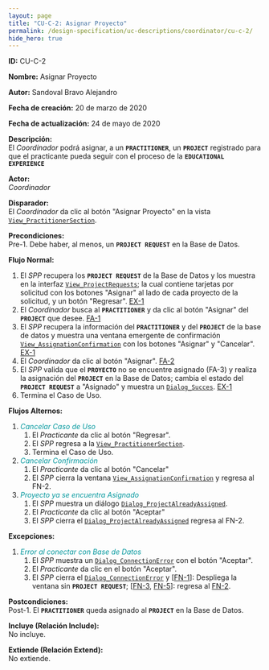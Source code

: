 ```yaml
---
layout: page
title: "CU-C-2: Asignar Proyecto"
permalink: /design-specification/uc-descriptions/coordinator/cu-c-2/
hide_hero: true
---
```

<style>
   a.disabled {
      color: #03989E;
      pointer-events: none;
      cursor: default;
   }
</style>

**ID:** CU-C-2

**Nombre:** Asignar Proyecto

**Autor:** Sandoval Bravo Alejandro

**Fecha de creación:** 20 de marzo de 2020

**Fecha de actualización:** 24 de mayo de 2020

**Descripción:**  
El *Coordinador* podrá asignar, a un **`PRACTITIONER`**, un **`PROJECT`** registrado para que el practicante pueda seguir con el proceso de la **`EDUCATIONAL EXPERIENCE`**

**Actor:**  
*Coordinador*

**Disparador:**  
El *Coordinador* da clic al botón "Asignar Proyecto" en la vista [`View_PractitionerSection`][VPSE].

**Precondiciones:**  
Pre-1. Debe haber, al menos, un **`PROJECT REQUEST`** en la Base de Datos.

**Flujo Normal:**
  1. El <a id="fn_1"></a> *SPP* recupera los **`PROJECT REQUEST`** de la Base de Datos y los muestra en la interfaz [`View_ProjectRequests`][VPRE]; la cual contiene tarjetas por solicitud con los botones "Asignar" al lado de cada proyecto de la solicitud, y un botón "Regresar". <a href="#ex_1">EX-1</a>
  2. El <a id="fn_2"></a> *Coordinador* busca al **`PRACTITIONER`** y da clic al botón "Asignar" del **`PROJECT`** que desee. <a href="#fa_1">FA-1</a>
  3. El <a id="fn_3"></a> *SPP* recupera la información del **`PRACTITIONER`** y del **`PROJECT`** de la base de datos y muestra una ventana emergente de confirmación [`View_AssignationConfirmation`][VACO] con los botones "Asignar" y "Cancelar". <a href="#ex_1">EX-1</a>
  4. El *Coordinador* da clic al botón "Asignar". <a href="#fa_2">FA-2</a>
  5. El <a id="fn_5"></a> *SPP* valida que el **`PROYECTO`** no se encuentre asignado (FA-3) y realiza la asignación del **`PROJECT`** en la Base de Datos; cambia el estado del **`PROJECT REQUEST`** a "Asignado" y muestra un [`Dialog_Succes`][DLSU]. <a href="#ex_1">EX-1</a>
  6. Termina el Caso de Uso.

**Flujos Alternos:**
  1. <a id="fa_1" class="disabled"><i>Cancelar Caso de Uso</i></a>
     1. El *Practicante* da clic al botón "Regresar".
     2. El *SPP* regresa a la [`View_PractitionerSection`][VPSE].
     3. Termina el Caso de Uso.
  2. <a id="fa_2" class="disabled"><i>Cancelar Confirmación</i></a>
     1. El *Practicante* da clic al botón "Cancelar"
     2. El *SPP* cierra la ventana [`View_AssignationConfirmation`][VACO] y regresa al FN-2.
  3. <a id="fa_3" class="disabled"><i>Proyecto ya se encuentra Asignado</i></a>
     1. El *SPP* muestra un diálogo [`Dialog_ProjectAlreadyAssigned`][DLAA].
     2. El *Practicante* da clic al botón "Aceptar"
     3. El *SPP* cierra el [`Dialog_ProjectAlreadyAssigned`][DLAA] regresa al FN-2.

**Excepciones:**
   1. <a id="ex_1" class="disabled"><i>Error al conectar con Base de Datos</i></a>
      1. El *SPP* muestra un [`Dialog_ConnectionError`][DLCE] con el botón "Aceptar".
      2. El *Practicante* da clic en el botón "Aceptar".
      3. El *SPP* cierra el [`Dialog_ConnectionError`][DLCE] y [<a href="#fn_1">FN-1</a>]: Despliega la ventana sin **`PROJECT REQUEST`**; [<a href="#fn_3">FN-3</a>, <a href="#fn_5">FN-5</a>]: regresa al <a href="#fn_2">FN-2</a>.


**Postcondiciones:**  
Post-1. El **`PRACTITIONER`** queda asignado al **`PROJECT`** en la Base de Datos.

**Incluye (Relación Include):**  
No incluye.

**Extiende (Relación Extend):**  
No extiende.

[VPSE]: https://raw.githubusercontent.com/Phalord/PracticasProfesionales/gh-pages/assets/imgs/prototypes/coordinator/View_PractitionerSection.png "`View_PractitionerSection` Prototype"
[VPRE]: https://raw.githubusercontent.com/Phalord/PracticasProfesionales/gh-pages/assets/imgs/prototypes/coordinator/View_ProjectRequests.png "`View_ProjectRequests` Prototype"
[VACO]: https://raw.githubusercontent.com/Phalord/PracticasProfesionales/gh-pages/assets/imgs/prototypes/coordinator/View_AssignationConfirmation.png "`View_AssignationConfirmation` Prototype"
[DLSU]: https://raw.githubusercontent.com/Phalord/PracticasProfesionales/gh-pages/assets/imgs/prototypes/generals/Dialog_Success.png "`Dialog_Success` Prototype"
[DLAA]: https://raw.githubusercontent.com/Phalord/PracticasProfesionales/gh-pages/assets/imgs/prototypes/coordinator/Dialog_ProjectAlreadyAssigned.png "`Dialog_ProjectAlreadyAssigned` Prototype"
[DLCE]: https://raw.githubusercontent.com/Phalord/PracticasProfesionales/gh-pages/assets/imgs/prototypes/generals/Dialog_ConnectionError.png "`Dialog_ConnectionError` Prototype"